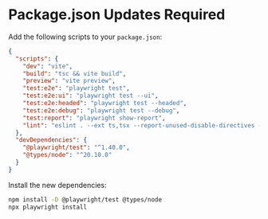 # Package.json Updates Required

Add the following scripts to your `package.json`:

```json
{
  "scripts": {
    "dev": "vite",
    "build": "tsc && vite build",
    "preview": "vite preview",
    "test:e2e": "playwright test",
    "test:e2e:ui": "playwright test --ui",
    "test:e2e:headed": "playwright test --headed",
    "test:e2e:debug": "playwright test --debug",
    "test:report": "playwright show-report",
    "lint": "eslint . --ext ts,tsx --report-unused-disable-directives --max-warnings 0"
  },
  "devDependencies": {
    "@playwright/test": "^1.40.0",
    "@types/node": "^20.10.0"
  }
}
```

Install the new dependencies:

```bash
npm install -D @playwright/test @types/node
npx playwright install
```
